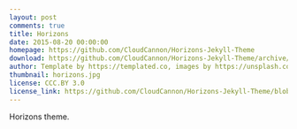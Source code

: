 ```yaml
---
layout: post
comments: true
title: Horizons
date: 2015-08-20 00:00:00
homepage: https://github.com/CloudCannon/Horizons-Jekyll-Theme
download: https://github.com/CloudCannon/Horizons-Jekyll-Theme/archive/master.zip
author: Template by https://templated.co, images by https://unsplash.com, ported by https://cloudcannon.com
thumbnail: horizons.jpg
license: CCC.BY 3.0
license_link: https://github.com/CloudCannon/Horizons-Jekyll-Theme/blob/master/LICENSE.txt
---
```


Horizons theme.
